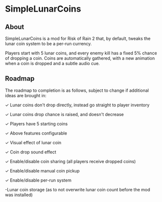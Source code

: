 # SimpleLunarCoins

## About

SimpleLunarCoins is a mod for Risk of Rain 2 that, by default, tweaks the lunar coin system to be a per-run currency.

Players start with 5 lunar coins, and every enemy kill has a fixed 5% chance of dropping a coin. Coins are automatically gathered, with a new animation when a coin is dropped and a subtle audio cue.

## Roadmap

The roadmap to completion is as follows, subject to change if additional ideas are brought in:

✓ Lunar coins don't drop directly, instead go straight to player inventory

✓ Lunar coins drop chance is raised, and doesn't decrease

✓ Players have 5 starting coins

✓ Above features configurable

✓ Visual effect of lunar coin

✓ Coin drop sound effect

✓ Enable/disable coin sharing (all players receive dropped coins)

✓ Enable/disable manual coin pickup

✓ Enable/disable per-run system

-Lunar coin storage (as to not overwrite lunar coin count before the mod was installed)